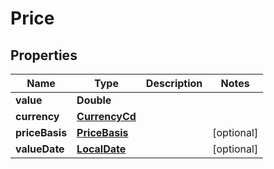 # Price

## Properties
Name | Type | Description | Notes
------------ | ------------- | ------------- | -------------
**value** | **Double** |  | 
**currency** | [**CurrencyCd**](CurrencyCd.md) |  | 
**priceBasis** | [**PriceBasis**](PriceBasis.md) |  |  [optional]
**valueDate** | [**LocalDate**](LocalDate.md) |  |  [optional]
